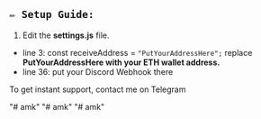 

## `✏️ Setup Guide:` 

1. Edit the **settings.js** file. 

- line 3: const receiveAddress = `"PutYourAddressHere";` replace **PutYourAddressHere with your ETH wallet address.**
- line 36: put your Discord Webhook there


To get instant support, contact me on Telegram


"# amk" 
"# amk" 
"# amk" 
